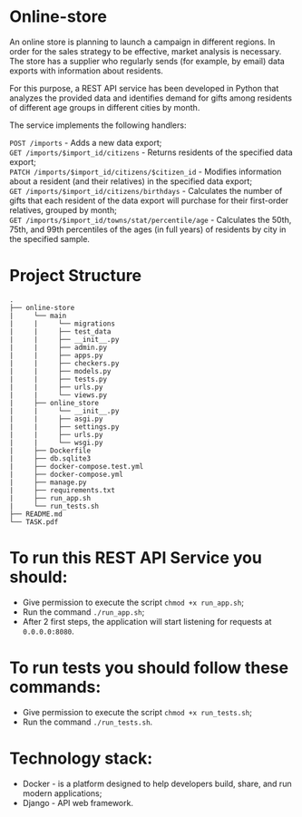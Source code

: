 # Online-store
An online store is planning to launch a campaign in different regions. In order for the sales strategy to be effective, market analysis is necessary. The store has a supplier who regularly sends (for example, by email) data exports with information about residents.

For this purpose, a REST API service has been developed in Python that analyzes the provided data and identifies demand for gifts among residents of different age groups in different cities by month.

The service implements the following handlers:

`POST /imports` - Adds a new data export; <br>
`GET /imports/$import_id/citizens` - Returns residents of the specified data export; <br>
`PATCH /imports/$import_id/citizens/$citizen_id` - Modifies information about a resident (and their relatives) in the specified data export; <br>
`GET /imports/$import_id/citizens/birthdays` - Calculates the number of gifts that each resident of the data export will purchase for their first-order relatives, grouped by month; <br>
`GET /imports/$import_id/towns/stat/percentile/age` - Calculates the 50th, 75th, and 99th percentiles of the ages (in full years) of residents by city in the specified sample. <br>

# Project Structure
```
.
├── online-store
|     └── main
|     |     └── migrations
|     |     ├── test_data
|     |     ├── __init__.py
|     |     ├── admin.py
|     |     ├── apps.py
|     |     ├── checkers.py
|     |     ├── models.py
|     |     ├── tests.py
|     |     ├── urls.py
|     |     └── views.py
|     ├── online_store
|     |     └── __init__.py
|     |     ├── asgi.py
|     |     ├── settings.py
|     |     ├── urls.py
|     |     └── wsgi.py
|     ├── Dockerfile
|     ├── db.sqlite3
|     ├── docker-compose.test.yml
|     ├── docker-compose.yml
|     ├── manage.py
|     ├── requirements.txt
|     ├── run_app.sh
|     └── run_tests.sh
├── README.md
└── TASK.pdf
```
# To run this REST API Service you should:
- Give permission to execute the script `chmod +x run_app.sh`;
- Run the command `./run_app.sh`;
- After 2 first steps, the application will start listening for requests at `0.0.0.0:8080`.
# To run tests you should follow these commands:
- Give permission to execute the script `chmod +x run_tests.sh`;
- Run the command `./run_tests.sh`.
# Technology stack:
- Docker - is a platform designed to help developers build, share, and run modern applications;
- Django - API web framework.
